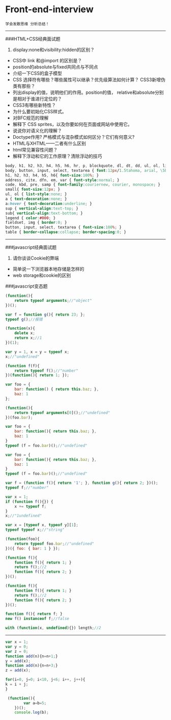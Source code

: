 # Front-end-interview
`学会发散思维 分析总结！`
***
###HTML+CSS经典面试题
1. display:none和visibility:hidden的区别？
* CSS中 link 和@import 的区别是？
* position的absolute与fixed共同点与不同点
* 介绍一下CSS的盒子模型
* CSS 选择符有哪些？哪些属性可以继承？优先级算法如何计算？ CSS3新增伪类有那些？
* 列出display的值，说明他们的作用。position的值， relative和absolute分别是相对于谁进行定位的？
* CSS3有哪些新特性？
* 为什么要初始化CSS样式。
* 对BFC规范的理解
* 解释下 CSS sprites，以及你要如何在页面或网站中使用它。
* 说说你对语义化的理解？
* Doctype作用? 严格模式与混杂模式如何区分？它们有何意义?
* HTML与XHTML——二者有什么区别
* html常见兼容性问题？
* 解释下浮动和它的工作原理？清除浮动的技巧
```css
body, h1, h2, h3, h4, h5, h6, hr, p, blockquote, dl, dt, dd, ul, ol, li, pre, form, fieldset, legend, button, input, textarea, th, td { margin:0; padding:0; }
body, button, input, select, textarea { font:12px/1.5tahoma, arial, \5b8b\4f53; }
h1, h2, h3, h4, h5, h6{ font-size:100%; }
address, cite, dfn, em, var { font-style:normal; }
code, kbd, pre, samp { font-family:couriernew, courier, monospace; }
small{ font-size:12px; }
ul, ol { list-style:none; }
a { text-decoration:none; }
a:hover { text-decoration:underline; }
sup { vertical-align:text-top; }
sub{ vertical-align:text-bottom; }
legend { color:#000; }
fieldset, img { border:0; }
button, input, select, textarea { font-size:100%; }
table { border-collapse:collapse; border-spacing:0; } 
```
***

###javascript经典面试题
1. 请你谈谈Cookie的弊端
* 简单说一下浏览器本地存储是怎样的
* web storage和cookie的区别


###javascript变态题
```js
(function(){
    return typeof arguments;//"object"
})();
```
```js
var f = function g(){ return 23; };
typeof g();//报错
```
```js
(function(x){
    delete x;
    return x;//1
})(1);
```
```js
var y = 1, x = y = typeof x;
x;//"undefined"
```
```js
(function f(f){
    return typeof f();//"number"
})(function(){ return 1; });
```

```js
var foo = {
    bar: function() { return this.baz; },
    baz: 1
};

(function(){
    return typeof arguments[0]();//"undefined"
})(foo.bar);
```
```js
var foo = {
    bar: function(){ return this.baz; },
    baz: 1
}
typeof (f = foo.bar)();//"undefined"
```
```js
var foo = {
    bar: function(){ return this.baz; },
    baz: 1
}
typeof (f = foo.bar)();//"undefined"
```
```js
var f = (function f(){ return '1'; }, function g(){ return 2; })();
typeof f;//"number"
```
```js
var x = 1;
if (function f(){}) {
    x += typeof f;
}
x;//"1undefined"
```
```js
var x = [typeof x, typeof y][1];
typeof typeof x;//"string"
```
```js
(function(foo){
    return typeof foo.bar;//"undefined"
})({ foo: { bar: 1 } });
```
```js
(function f(){
    function f(){ return 1; }
    return f();//2
    function f(){ return 2; }
})();
```
```js
(function f(){
    function f(){ return 1; }
    return f();//2
    function f(){ return 2; }
})();
```
```js
function f(){ return f; }
new f() instanceof f;//false
```
```js
with (function(x, undefined){}) length;//2
```
****
```js
var x = 1;
var y = 0;
var z = 0;
function add(n){n=n+1;}
y = add(x);
function add(n){n=n+3;}
z = add(x);
```
```js
for(i=0, j=0; i<10, j<6; i++, j++){
k = i + j;
}
```
```js
 (function(){
        var a=b=5;
    })();
    console.log(b);
```
